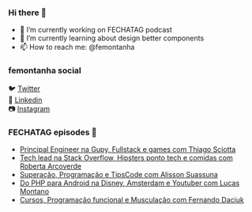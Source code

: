 ### Hi there 👋

- 🔭 I’m currently working on FECHATAG podcast
- 🌱 I’m currently learning about design better components
- 📫 How to reach me: @femontanha

### femontanha social

🐦 [Twitter](https://twitter.com/femontanha)<br>
💼 [Linkedin](https://www.linkedin.com/in/femontanha)<br>
📷 [Instagram](http://instagram.com/fellipeazambuja)<br>

### FECHATAG episodes 🎤

<!-- BLOG-POST-LIST:START -->
- [Principal Engineer na Gupy, Fullstack e games com Thiago Sciotta](https://anchor.fm/fechatagpodcast/episodes/Principal-Engineer-na-Gupy--Fullstack-e-games-com-Thiago-Sciotta-e15m2dg)
- [Tech lead na Stack Overflow, Hipsters ponto tech e comidas com Roberta Arcoverde](https://anchor.fm/fechatagpodcast/episodes/Tech-lead-na-Stack-Overflow--Hipsters-ponto-tech-e-comidas-com-Roberta-Arcoverde-e15gg5q)
- [Superação, Programação e TipsCode com Alisson Suassuna](https://anchor.fm/fechatagpodcast/episodes/Superao--Programao-e-TipsCode-com-Alisson-Suassuna-e15bngv)
- [Do PHP para Android na Disney, Amsterdam e Youtuber com Lucas Montano](https://anchor.fm/fechatagpodcast/episodes/Do-PHP-para-Android-na-Disney--Amsterdam-e-Youtuber-com-Lucas-Montano-e15691m)
- [Cursos, Programação funcional e Musculação com Fernando Daciuk](https://anchor.fm/fechatagpodcast/episodes/Cursos--Programao-funcional-e-Musculao-com-Fernando-Daciuk-e151f85)
<!-- BLOG-POST-LIST:END -->